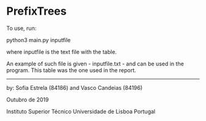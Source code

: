 # PrefixTrees

To use, run:

python3 main.py inputfile

where inputfile is the text file with the table.

An example of such file is given - inputfile.txt - and can be used in the program. This table was the one used in the report.

------
by: Sofia Estrela (84186) and Vasco Candeias (84196)

Outubro de 2019

Instituto Superior Técnico
Universidade de Lisboa
Portugal
